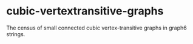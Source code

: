 # cubic-vertextransitive-graphs
The census of small connected cubic vertex-transitive graphs in graph6 strings. 
